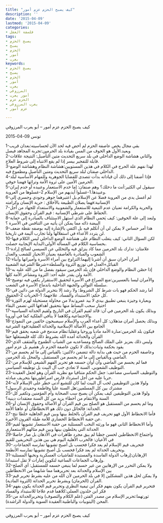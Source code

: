 ```yaml
---
title: "كيف يصبح الحزم عزم أمور"
description: ''
date: '2015-04-09'
lastmod: '2015-04-09'
categories:
- فلسفة العقل
tags:
- يصبح الحزم
- يصبح
- الحزم
- أمور
- يعرب
keywords:
- يصبح الحزم
- يصبح
- الحزم
- أمور
- يعرب
- المرزوقي
- أمور يعرب
- الحزم عزم
- يعرب المرزوقي
- عزم أمور

---
```

كيف يصبح الحزم عزم أمور – أبو يعرب المرزوقي

تونس 09-04-2015



1-بقي مجال يخص عاصفة الحزم لم أخض فيه لحد الآن لحساسيته:بعدان قريب وبعيد.الأول هو الخوف من المس بقيادة بلد الحرمين:تجربة المجاهد فيصل  
2-والثاني هشاشة الوضع الداخلي في بلد سريع التحديث متين التأصيل: النتيجة علاقات قابلة للتفجير بيسر إذا لم يقع الانتباه إلى شروط العلاج.  
3-لهذا نفهم علة الحرج في الكلام في هذين المستويين:هشاشة النظام وهشاشة الوضع الداخلي صفتان لبلد سريع التحديث ومتين التأصيل ومطموع فيه.  
4-فإذا أضفنا إلى ذلك أن قياداته بدأت تتصدى للقضايا الجوهرية وللمهام الأساسية لبلد الحرمين الأمين على ثروة الأمة وتراثها فهمنا خوفي.  
5-سيقول لي الكثير:أنت ما دخلك؟ وهم صنفان: إما خدم الاستعمار وعبيده أو خدم إيران وعبيدها.1-غسلوا أيديهم من الإسلام 2-غسلوها من العروبة.  
6-لم أغسل يدي من العروبة فضلا عن الإسلام.بل اعتبرهما جوهر وجودي وجسري إلى الإنسانية:فهما يصلان الطبيعة بالأخلاق : حرية الإنسان وكرامته  
7-والحرية والكرامة تعنيان عدم التبعية للاستعمار والشعوبية والاستعداد للجهاد من أجل الحفاظ على شرطي الإنسانية : قيم القرآن وحقوق الإنسان.  
8-ولنعد إلى علة الخوفين: كيف يَحمي النظام الذي استهل الاستئناف بالمبادرة إلى حماية البيضة ذاتَه مما يمكن أن يأتيه من التنافس في الأسرة ؟  
9-هذا أمر حساس لا يمكن لي أن أتكلم فيه بل اكتفي بالإشارة إليه بوصفه نقطة ضعف لن يتردد الأعداء في استغلالها ولنا تجارب أليمة في تاريخنا.  
10-لكن السؤال الثاني: كيف يتغلب النظام على هشاشة الوضع الداخلي ليس الكلام فيها بحساسية الكلام في المسألة الأولى:البداية الإيجابية حصلت.  
11-علامتان: تدارك بلد الحرمين مما كاد ينزلق فيه والتخللي عن السيسي لصالح إرادة الشعوب والمبادرة بالعاصفة يعنيان الانحياز للشعب والعدل  
12-أمران آخران سبق أن أشرنا إليهما:التزاوج بين أمراء الأسرة وأميراتها وأبناء القبائل+العدل في توزيع الثروة والسلطة=شرطا الشرعية الشعبية  
13-إذا حصّن النظام والوضع الداخلي فإن بلد الحرمين سيقود بفضل ما من الله عليه به الأمة ولن يقدر عليه أحد: الثروة ومشاعر الأمة كلها.  
14-والأمران ليسا بالعسيرين:منع الصراع في الأسرة لتحقيق الاستقرار يكفي فيه توضيح سلسلة التوالي والجبهة الداخلية باندماج الأسرة في الشعب.  
15-أما رشد الحكم فهو بات شرط كل الشروط: ولا رشد إلا بتحرير الدولة من دائين في كل حكم: الاستبداد والفساد. علاجهما: 1-الحريات 2-الحقوق.  
16-وبعبارة وجيزة ينبغي تطبيق بيدي لا بيد عمرو:بدلا من محاولة مستحيلة لهزم الثورة اختيار سحب البساط منها بتحقيق أهدافها التي تضمن البقاء  
17-وبذلك يكون بلد الحرمين في آن: قائد لقيم القرآن في التاريخ ولقيم الحداثة السياسية والاجتماعية.وكلاهما لا ينافي الملكية كما في أوروبا.  
18-وبذلك يحصل أمران مذهلان: كل أعداء العرب والإسلام سيصبحون خائفين من النموذج الجامع بين الأصالة الإسلامية والحداثة العقلية:قوة الشرعية  
19-فيكون بلد الحرمين:منارة الأمة ماديا وروحيا وعقليا:نظام مندمج في شعبه يحقق قيم القرآن والحداثة أمده الله بشروط ذلك كله فليستغلها حقا  
20-وليس ذلك بعزيز على الملك الصالح ومساعديه من الشباب الطموح والمثقف الذي يقود بحكمة وثبات:بذلك لا تكون عاصفة الحزم نار هشيم بل عزم أمور  
21-وعاصفة الحزم من حيث هي بداية دالة تتضمن دلالتين: بالقياس إلى ما لم يحسم من الماضي وبالقياس إلى ما لم يحسم من المستقبل. والمحل بلد الحرمين.  
22-فما لم يحسم من الماضي وآن أوان حسمه هو تحرير الفهم الشيعي للإسلام من التوظيف الشعوبي. السنة لا تعادي حب آل البيت بل توظيفه السياسي.  
23-والتوظيف السياسي مضاعف: جعل الحكم متنافيا مع نظرية القرآن وهو لجعل العقيدة حربا عليه من أجل استرداد فارس امبراطوريتها بتحريف مبادئه.  
24-ولولا هذين التوظيفين لحب آل البيت لما كان للتشيع أدنى خطر على الإسلام لأنه مشترك بين كل المسلمين:هل السنة عليا وفاطمة وحفيدي الرسول؟  
25-ولولا هذين التوظيفين كيف يمكن أن يصبح سب الصحابة وأم المؤمنين وتكفير كل السنة والانتقام من أخطاء يزيد من كل السنة معتقدات دينية؟  
26-وما لم يحسم من المستقبل هو الصلح بين قيم القرآن أو الأصالة وحقوق الإنسان أو الحداثة: فالحائل دون ذلك هو الانحطاطان أو عاهتا الأمة.  
27-فأما الانحطاط الأول فهو تحريف قيم القرآن بالخلط بينها وبين قيم الجاهلية خلطا نتج عن حقبة الانحطاط الحضاري للأمة طيلة القرون الآخيرة.  
28-وأما الانحطاط الثاني فهو ما ورثته النخب المستلبة من حقبة الاستعمار تشويها لقيم الحداثة التي يخلطون بينها وبين قيم مثالهم الاستعماري  
29-واجتماع الانحطاطين لحسن حظنا لم يبق مجرد ظاهرات في الأذهان بل صار حاصلا في الأعيان: فالحرب الأهلية اليوم هي بين هذين التحريفين للقيم  
30-فتحريف قيم الإسلام لم يعد فكرا فحسب بل أصبح تشويها تمارسه الجماعات. وتحريف الحداثة لم يعد فكرا فحسب بل أصبح تشويها تمارسه الأنظمة.  
31-الإرهابان:إرهاب الدولة الفاسدة والمستبدة للفاشيات العسكرية ونخبها المستلبة وإرهاب الجماعات الساعية لتكوين إمارات لا تقل استبدادا.  
32-ولا يمكن التحرر من الإرهابين من غير حسم لما ينبغي حسمه للمستقبل: أي الصلح بين الإسلام والحداثة بعد تحريرهما مما شابهما من الانحطاطين  
33-ولا يمكن لحل هذين المشكلين إلا في بلد الحرمين لأن الله من عليه بشرط تحرير قيم القرآن (الحرمان) وبشرط تحرير الحداثة (الثروة المادية).  
34-فتحرير قيم القرآن يكون بفهم فكر ابن تيمية النظري وتحرير قيم الحداثة يكون بفهم فكر ابن خلدون العملي:كلاهما قدم علاجا للاستبداد والفساد  
35-ثورتهما:تحرير الإسلام من مصدر الفتن (علم الكلام والتصوف) وتحريرالحداثة من المحن (اليتوبيات والباطنية:العقيدة السوية والدولة الراشدة).

---

كيف يصبح الحزم عزم أمور – أبو يعرب المرزوقي

###